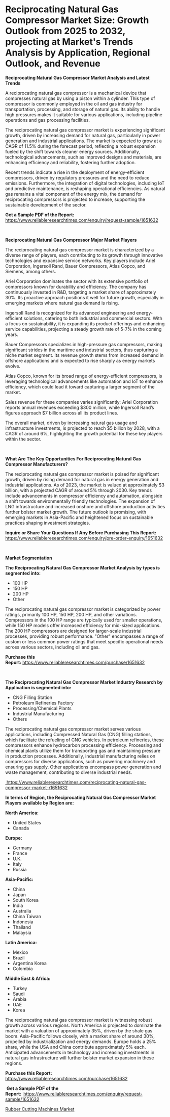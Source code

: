 <p><h1>Reciprocating Natural Gas Compressor Market Size: Growth Outlook from 2025 to 2032, projecting at Market's Trends Analysis by Application, Regional Outlook, and Revenue</h1></p><p><strong>Reciprocating Natural Gas Compressor Market Analysis and Latest Trends</strong></p>
<p><p>A reciprocating natural gas compressor is a mechanical device that compresses natural gas by using a piston within a cylinder. This type of compressor is commonly employed in the oil and gas industry for transportation, processing, and storage of natural gas. Its ability to handle high pressures makes it suitable for various applications, including pipeline operations and gas processing facilities.</p><p>The reciprocating natural gas compressor market is experiencing significant growth, driven by increasing demand for natural gas, particularly in power generation and industrial applications. The market is expected to grow at a CAGR of 11.5% during the forecast period, reflecting a robust expansion fueled by the shift towards cleaner energy sources. Additionally, technological advancements, such as improved designs and materials, are enhancing efficiency and reliability, fostering further adoption.</p><p>Recent trends indicate a rise in the deployment of energy-efficient compressors, driven by regulatory pressures and the need to reduce emissions. Furthermore, the integration of digital technologies, including IoT and predictive maintenance, is reshaping operational efficiencies. As natural gas remains a vital component of the energy mix, the demand for reciprocating compressors is projected to increase, supporting the sustainable development of the sector.</p></p>
<p><strong>Get a Sample PDF of the Report:&nbsp;</strong> <a href="https://www.reliableresearchtimes.com/enquiry/request-sample/1651632?utm_campaign=3030&utm_medium=2&utm_source=Github&utm_content=ia&utm_term=08042025&utm_id=reciprocating-natural-gas-compressor">https://www.reliableresearchtimes.com/enquiry/request-sample/1651632</a></p>
<p>&nbsp;</p>
<p><strong>Reciprocating Natural Gas Compressor Major Market Players</strong></p>
<p><p>The reciprocating natural gas compressor market is characterized by a diverse range of players, each contributing to its growth through innovative technologies and expansive service networks. Key players include Ariel Corporation, Ingersoll Rand, Bauer Compressors, Atlas Copco, and Siemens, among others.</p><p>Ariel Corporation dominates the sector with its extensive portfolio of compressors known for durability and efficiency. The company has continuously invested in R&D, targeting a market share of approximately 30%. Its proactive approach positions it well for future growth, especially in emerging markets where natural gas demand is rising.</p><p>Ingersoll Rand is recognized for its advanced engineering and energy-efficient solutions, catering to both industrial and commercial sectors. With a focus on sustainability, it is expanding its product offerings and enhancing service capabilities, projecting a steady growth rate of 5-7% in the coming years.</p><p>Bauer Compressors specializes in high-pressure gas compressors, making significant strides in the maritime and industrial sectors, thus capturing a niche market segment. Its revenue growth stems from increased demand in offshore applications and is expected to rise sharply as energy markets evolve.</p><p>Atlas Copco, known for its broad range of energy-efficient compressors, is leveraging technological advancements like automation and IoT to enhance efficiency, which could lead it toward capturing a larger segment of the market.</p><p>Sales revenue for these companies varies significantly; Ariel Corporation reports annual revenues exceeding $300 million, while Ingersoll Rand’s figures approach $7 billion across all its product lines.</p><p>The overall market, driven by increasing natural gas usage and infrastructure investments, is projected to reach $5 billion by 2028, with a CAGR of around 6%, highlighting the growth potential for these key players within the sector.</p></p>
<p>&nbsp;</p>
<p><strong>What Are The Key Opportunities For Reciprocating Natural Gas Compressor Manufacturers?</strong></p>
<p><p>The reciprocating natural gas compressor market is poised for significant growth, driven by rising demand for natural gas in energy generation and industrial applications. As of 2023, the market is valued at approximately $3 billion, with a projected CAGR of around 5% through 2030. Key trends include advancements in compressor efficiency and automation, alongside a shift towards environmentally friendly technologies. The expansion of LNG infrastructure and increased onshore and offshore production activities further bolster market growth. The future outlook is promising, with emerging markets in Asia-Pacific and heightened focus on sustainable practices shaping investment strategies.</p></p>
<p><strong>Inquire or Share Your Questions If Any Before Purchasing This Report:</strong> <a href="https://www.reliableresearchtimes.com/enquiry/pre-order-enquiry/1651632?utm_campaign=3030&utm_medium=2&utm_source=Github&utm_content=ia&utm_term=08042025&utm_id=reciprocating-natural-gas-compressor">https://www.reliableresearchtimes.com/enquiry/pre-order-enquiry/1651632</a></p>
<p>&nbsp;</p>
<p><strong>Market Segmentation</strong></p>
<p><strong>The Reciprocating Natural Gas Compressor Market Analysis by types is segmented into:</strong></p>
<p><ul><li>100 HP</li><li>150 HP</li><li>200 HP</li><li>Other</li></ul></p>
<p><p>The reciprocating natural gas compressor market is categorized by power ratings, primarily 100 HP, 150 HP, 200 HP, and other variations. Compressors in the 100 HP range are typically used for smaller operations, while 150 HP models offer increased efficiency for mid-sized applications. The 200 HP compressors are designed for larger-scale industrial processes, providing robust performance. "Other" encompasses a range of custom or less common power ratings that meet specific operational needs across various sectors, including oil and gas.</p></p>
<p><strong>Purchase this Report:&nbsp;</strong><a href="https://www.reliableresearchtimes.com/purchase/1651632?utm_campaign=3030&utm_medium=2&utm_source=Github&utm_content=ia&utm_term=08042025&utm_id=reciprocating-natural-gas-compressor">https://www.reliableresearchtimes.com/purchase/1651632</a></p>
<p>&nbsp;</p>
<p><strong>The Reciprocating Natural Gas Compressor Market Industry Research by Application is segmented into:</strong></p>
<p><ul><li>CNG Filling Station</li><li>Petroleum Refineries Factory</li><li>Processing/Chemical Plants</li><li>Industrial Manufacturing</li><li>Others</li></ul></p>
<p><p>The reciprocating natural gas compressor market serves various applications, including Compressed Natural Gas (CNG) filling stations, which facilitate the refueling of CNG vehicles. In petroleum refineries, these compressors enhance hydrocarbon processing efficiency. Processing and chemical plants utilize them for transporting gas and maintaining pressure in production processes. Additionally, industrial manufacturing relies on compressors for diverse applications, such as powering machinery and ensuring gas supply. Other applications encompass power generation and waste management, contributing to diverse industrial needs.</p></p>
<p><a href="https://www.reliableresearchtimes.com/reciprocating-natural-gas-compressor-market-r1651632?utm_campaign=3030&utm_medium=2&utm_source=Github&utm_content=ia&utm_term=08042025&utm_id=reciprocating-natural-gas-compressor">&nbsp;https://www.reliableresearchtimes.com/reciprocating-natural-gas-compressor-market-r1651632</a></p>
<p><strong>In terms of Region, the Reciprocating Natural Gas Compressor Market Players available by Region are:</strong></p>
<p>
    <p> <strong> North America: </strong>
        <ul>
            <li>United States</li>
            <li>Canada</li>
        </ul>
        </p> 
    <p> <strong> Europe: </strong>
        <ul>
            <li>Germany</li>
            <li>France</li>
            <li>U.K.</li>
            <li>Italy</li>
            <li>Russia</li>
        </ul>
        </p> 
    <p> <strong> Asia-Pacific: </strong>
        <ul>
            <li>China</li>
            <li>Japan</li>
            <li>South Korea</li>
            <li>India</li>
            <li>Australia</li>
            <li>China Taiwan</li>
            <li>Indonesia</li>
            <li>Thailand</li>
            <li>Malaysia</li>
        </ul>
        </p> 
    <p> <strong> Latin America: </strong>
        <ul>
            <li>Mexico</li>
            <li>Brazil</li>
            <li>Argentina Korea</li>
            <li>Colombia</li>
        </ul>
        </p> 
    <p> <strong> Middle East & Africa: </strong>
        <ul>
            <li>Turkey</li>
            <li>Saudi</li>
            <li>Arabia</li>
            <li>UAE</li>
            <li>Korea</li>
        </ul>
    </p>
    </p>
<p><p>The reciprocating natural gas compressor market is witnessing robust growth across various regions. North America is projected to dominate the market with a valuation of approximately 35%, driven by the shale gas boom. Asia-Pacific follows closely, with a market share of around 30%, propelled by industrialization and energy demands. Europe holds a 25% share, while the USA and China contribute approximately 5% each. Anticipated advancements in technology and increasing investments in natural gas infrastructure will further bolster market expansion in these regions.</p></p>
<p><strong>Purchase this Report: </strong><a href="https://www.reliableresearchtimes.com/purchase/1651632?utm_campaign=3030&utm_medium=2&utm_source=Github&utm_content=ia&utm_term=08042025&utm_id=reciprocating-natural-gas-compressor">https://www.reliableresearchtimes.com/purchase/1651632</a></p>
<p>&nbsp;<strong>Get a Sample PDF of the Report:&nbsp;&nbsp;</strong><a href="https://www.reliableresearchtimes.com/enquiry/request-sample/1651632?utm_campaign=3030&utm_medium=2&utm_source=Github&utm_content=ia&utm_term=08042025&utm_id=reciprocating-natural-gas-compressor">https://www.reliableresearchtimes.com/enquiry/request-sample/1651632</a></p>
<p><strong></strong></p>
<p><p><a href="https://github.com/skerretflossie9297/Market-Research-Report-List-1/blob/main/rubber-cutting-machines-market.md?utm_campaign=3030&utm_medium=2&utm_source=Github&utm_content=ia&utm_term=08042025&utm_id=reciprocating-natural-gas-compressor">Rubber Cutting Machines Market</a></p></p>